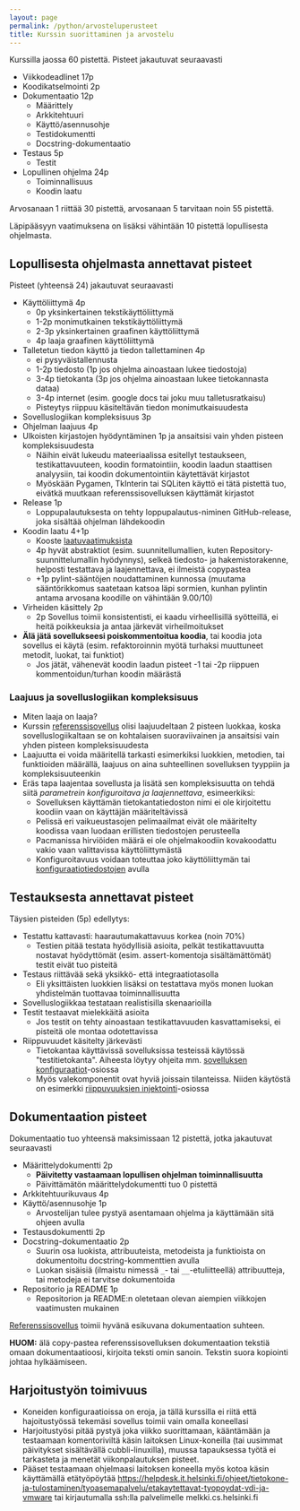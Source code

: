 ```yaml
---
layout: page
permalink: /python/arvosteluperusteet
title: Kurssin suorittaminen ja arvostelu
---
```


Kurssilla jaossa 60 pistettä. Pisteet jakautuvat seuraavasti

- Viikkodeadlinet 17p
- Koodikatselmointi 2p
- Dokumentaatio 12p
  - Määrittely
  - Arkkitehtuuri
  - Käyttö/asennusohje
  - Testidokumentti
  - Docstring-dokumentaatio
- Testaus 5p
  - Testit
- Lopullinen ohjelma 24p
  - Toiminnallisuus
  - Koodin laatu

Arvosanaan 1 riittää 30 pistettä, arvosanaan 5 tarvitaan noin 55 pistettä.

Läpipääsyyn vaatimuksena on lisäksi vähintään 10 pistettä lopullisesta ohjelmasta.

## Lopullisesta ohjelmasta annettavat pisteet

Pisteet (yhteensä 24) jakautuvat seuraavasti

- Käyttöliittymä 4p
  - 0p yksinkertainen tekstikäyttöliittymä
  - 1-2p monimutkainen tekstikäyttöliittymä
  - 2-3p yksinkertainen graafinen käyttöliittymä
  - 4p laaja graafinen käyttöliittymä
- Talletetun tiedon käyttö ja tiedon tallettaminen 4p
  - ei pysyväistallennusta
  - 1-2p tiedosto (1p jos ohjelma ainoastaan lukee tiedostoja)
  - 3-4p tietokanta (3p jos ohjelma ainoastaan lukee tietokannasta dataa)
  - 3-4p internet (esim. google docs tai joku muu talletusratkaisu)
  - Pisteytys riippuu käsiteltävän tiedon monimutkaisuudesta
- Sovelluslogiikan kompleksisuus 3p
- Ohjelman laajuus 4p
- Ulkoisten kirjastojen hyödyntäminen 1p
 ja ansaitsisi vain yhden pisteen kompleksisuudesta
  - Näihin eivät lukeudu mateeriaalissa esitellyt testaukseen, testikattavuuteen, koodin formatointiin, koodin laadun staattisen analyysiin, tai koodin dokumentointiin käytettävät kirjastot
  - Myöskään Pygamen, TkInterin tai SQLiten käyttö ei tätä pistettä tuo, eivätkä muutkaan referenssisovelluksen käyttämät kirjastot
- Release 1p
  - Loppupalautuksesta on tehty loppupalautus-niminen GitHub-release, joka sisältää ohjelman lähdekoodin
- Koodin laatu 4+1p
  - Kooste [laatuvaatimuksista](/python/koodin-laatuvaatimukset)
  - 4p hyvät abstraktiot (esim. suunnitellumallien, kuten Repository-suunnittelumallin hyödynnys), selkeä tiedosto- ja hakemistorakenne, helposti testattava ja laajennettava, ei ilmeistä copypastea
  - +1p pylint-sääntöjen noudattaminen kunnossa (muutama sääntörikkomus saatetaan katsoa läpi sormien, kunhan pylintin antama arvosana koodille on vähintään 9.00/10)
- Virheiden käsittely 2p
  - 2p Sovellus toimii konsistentisti, ei kaadu virheellisillä syötteillä, ei heitä poikkeuksia ja antaa järkevät virheilmoitukset
- **Älä jätä sovellukseesi poiskommentoitua koodia**, tai koodia jota sovellus ei käytä (esim. refaktoroinnin myötä turhaksi muuttuneet metodit, luokat, tai funktiot)
  - Jos jätät, vähenevät koodin laadun pisteet -1 tai -2p riippuen kommentoidun/turhan koodin määrästä

### Laajuus ja sovelluslogiikan kompleksisuus

- Miten laaja on laaja?
- Kurssin [referenssisovellus]({{site.python_reference_app_url}}) olisi laajuudeltaan 2 pisteen luokkaa, koska sovelluslogiikaltaan se on kohtalaisen suoraviivainen ja ansaitsisi vain yhden pisteen kompleksisuudesta
- Laajuutta ei voida määritellä tarkasti esimerkiksi luokkien, metodien, tai funktioiden määrällä, laajuus on aina suhteellinen sovelluksen tyyppiin ja kompleksisuuteenkin
- Eräs tapa laajentaa sovellusta ja lisätä sen kompleksisuutta on tehdä siitä _parametrein konfiguroitava ja laajennettava_, esimeerkiksi:
  - Sovelluksen käyttämän tietokantatiedoston nimi ei ole kirjoitettu koodiin vaan on käyttäjän määriteltävissä
  - Pelissä eri vaikueustasojen pelimaailmat eivät ole määritelty koodissa vaan luodaan erillisten tiedostojen perusteella
  - Pacmanissa hirviöiden määrä ei ole ohjelmakoodiin kovakoodattu vakio vaan valittavissa käyttöliittymästä
  - Konfiguroitavuus voidaan toteuttaa joko käyttöliittymän tai [konfiguraatiotiedostojen](/python/toteutus#sovelluksen-konfiguraatiot) avulla

## Testauksesta annettavat pisteet

Täysien pisteiden (5p) edellytys:

- Testattu kattavasti: haarautumakattavuus korkea (noin 70%)
  - Testien pitää testata hyödyllisiä asioita, pelkät testikattavuutta nostavat hyödyttömät (esim. assert-komentoja sisältämättömät) testit eivät tuo pisteitä
- Testaus riittävää sekä yksikkö- että integraatiotasolla
  - Eli yksittäisten luokkien lisäksi on testattava myös monen luokan yhdistelmän tuottavaa toiminnallisuutta
- Sovelluslogiikkaa testataan realistisilla skenaarioilla
- Testit testaavat mielekkäitä asioita
  - Jos testit on tehty ainoastaan testikattavuuden kasvattamiseksi, ei pisteitä ole montaa odotettavissa
- Riippuvuudet käsitelty järkevästi
  - Tietokantaa käyttävissä sovelluksissa testeissä käytössä "testitietokanta". Aiheesta löytyy ohjeita mm. [sovelluksen konfiguraatiot](/python/toteutus#sovelluksen-konfiguraatiot)-osiossa
  - Myös valekomponentit ovat hyviä joissain tilanteissa. Niiden käytöstä on esimerkki [riippuvuuksien injektointi](/python/toteutus#riippuvuuksien-injektointi)-osiossa

## Dokumentaation pisteet

Dokumentaatio tuo yhteensä maksimissaan 12 pistettä, jotka jakautuvat seuraavasti

- Määrittelydokumentti 2p
  - **Päivitetty vastaamaan lopullisen ohjelman toiminnallisuutta**
  - Päivittämätön määrittelydokumentti tuo 0 pistettä
- Arkkitehtuurikuvaus 4p
- Käyttö/asennusohje 1p
  - Arvostelijan tulee pystyä asentamaan ohjelma ja käyttämään sitä ohjeen avulla
- Testausdokumentti 2p
- Docstring-dokumentaatio 2p
  - Suurin osa luokista, attribuuteista, metodeista ja funktioista on dokumentoitu docstring-kommenttien avulla
  - Luokan sisäisiä (ilmaistu nimessä `_`- tai `__`-etuliitteellä) attribuutteja, tai metodeja ei tarvitse dokumentoida
- Repositorio ja README 1p
  - Repositorion ja README:n oletetaan olevan aiempien viikkojen vaatimusten mukainen

[Referenssisovellus]({{site.python_reference_app_url}}) toimii hyvänä esikuvana dokumentaation suhteen.

**HUOM:** älä copy-pastea referenssisovelluksen dokumentaation tekstiä omaan dokumentaatioosi, kirjoita teksti omin sanoin. Tekstin suora kopiointi johtaa hylkäämiseen.

## Harjoitustyön toimivuus

- Koneiden konfiguraatioissa on eroja, ja tällä kurssilla ei riitä että hajoitustyössä tekemäsi sovellus toimii vain omalla koneellasi
- Harjoitustyösi pitää pystyä joka viikko suorittamaan, kääntämään ja testaamaan komentoriviltä käsin laitoksen Linux-koneilla (tai uusimmat päivitykset sisältävällä cubbli-linuxilla), muussa tapauksessa työtä ei tarkasteta ja menetät viikonpalautuksen pisteet.
- Pääset testaamaan ohjelmaasi laitoksen koneella myös kotoa käsin käyttämällä etätyöpöytää https://helpdesk.it.helsinki.fi/ohjeet/tietokone-ja-tulostaminen/tyoasemapalvelu/etakaytettavat-tyopoydat-vdi-ja-vmware tai kirjautumalla ssh:lla palvelimelle melkki.cs.helsinki.fi
